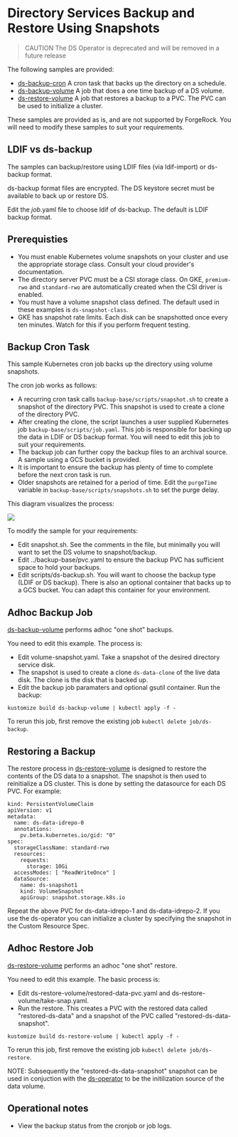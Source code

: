 # Directory Services Backup and Restore Using Snapshots

>CAUTION The DS Operator is deprecated and will be removed in a future release

The following samples are provided:

* [ds-backup-cron](ds-backup-cron) A cron task that backs up the directory on a schedule.
* [ds-backup-volume](ds-backup-volume) A job that does a one time backup of a DS volume.
* [ds-restore-volume](ds-restore-volume) A job that restores a backup to a PVC. The PVC can be used to initialize a cluster.

These samples are provided as is, and are not supported by ForgeRock. You will need to modify
these samples to suit your requirements.

## LDIF vs ds-backup

The samples can backup/restore using LDIF files (via ldif-import) or ds-backup format.

ds-backup format files are encrypted. The DS keystore secret must be available to back up or restore DS.

Edit the _job_.yaml file to choose ldif of ds-backup. The default is LDIF backup format.

## Prerequisties

* You must enable Kubernetes volume snapshots on your cluster and use the appropriate storage class. Consult
 your cloud provider's documentation.
* The directory server PVC must be a CSI storage class. On GKE, `premium-rwo` and `standard-rwo` are automatically
 created when the CSI driver is enabled.
* You must have a volume snapshot class defined. The default used in these examples is `ds-snapshot-class`.
* GKE has snapshot rate limits. Each disk can be snapshotted once every ten minutes. Watch for this
 if you perform frequent testing.


## Backup Cron Task

This sample Kubernetes cron job backs up the directory using volume snapshots.

The cron job works as follows:

* A recurring cron task calls `backup-base/scripts/snapshot.sh` to create a snapshot of the directory PVC. This
 snapshot is used to create a clone of the directory PVC.
* After creating the clone, the script launches a user supplied Kubernetes job `backup-base/scripts/job.yaml`.  This job is responsible
 for backing up the data in LDIF or DS backup format.  You will need to edit this job to suit
 your requirements.
* The backup job can further copy the backup files to an archival source. A sample using a GCS bucket is provided.
* It is important to ensure the backup has plenty of time to complete before the next cron task is run.
* Older snapshots are retained for a period of time. Edit the `purgeTime` variable in `backup-base/scripts/snapshots.sh` to set the purge delay.

This diagram visualizes the process:

![](ds-volume-backup.png)


 To modify the sample for your requirements:

 * Edit snapshot.sh. See the comments in the file, but minimally you will want to set the DS volume to snapshot/backup.
 * Edit ../backup-base/pvc.yaml to ensure the backup PVC has sufficient space to hold your backups.
 * Edit scripts/ds-backup.sh. You will want to choose the backup type (LDIF or DS backup). There is also an optional
 container that backs up to a GCS bucket. You can adapt this container for your environment.

## Adhoc Backup Job

[ds-backup-volume](ds-backup-volume) performs adhoc "one shot" backups.

You need to edit this example. The process is:

* Edit volume-snapshot.yaml. Take a snapshot of the desired directory service disk.
* The snapshot is used to create a clone `ds-data-clone` of the live data disk. The clone is
 the disk that is backed up.
* Edit the backup job paramaters and optional gsutil container.  Run the backup:

`kustomize build ds-backup-volume | kubectl apply -f -`

To rerun this job, first remove the existing job `kubectl delete job/ds-backup`.


## Restoring a Backup

The restore process in [ds-restore-volume](ds-restore-volume) is designed to restore the contents of the DS data to a snapshot. The snapshot is then used to reinitialize a DS cluster. This is done by setting the datasource for each DS PVC. For example:

```
kind: PersistentVolumeClaim
apiVersion: v1
metadata:
  name: ds-data-idrepo-0
  annotations:
    pv.beta.kubernetes.io/gid: "0"
spec:
  storageClassName: standard-rwo
  resources:
    requests:
      storage: 10Gi
  accessModes: [ "ReadWriteOnce" ]
  dataSource:
    name: ds-snapshot1
    kind: VolumeSnapshot
    apiGroup: snapshot.storage.k8s.io

```

Repeat the above PVC for ds-data-idrepo-1 and ds-data-idrepo-2.  If you use the ds-operator you
can initialize a cluster by specifying the snapshot in the Custom Resource Spec.

## Adhoc Restore Job

[ds-restore-volume](ds-restore-volume) performs an adhoc "one shot" restore.

You need to edit this example. The basic process is:

* Edit ds-restore-volume/restored-data-pvc.yaml and ds-restore-volume/take-snap.yaml.
* Run the restore. This creates a PVC with the restored data called "restored-ds-data" and a snapshot of the PVC called "restored-ds-data-snapshot". 

`kustomize build ds-restore-volume | kubectl apply -f -`

To rerun this job, first remove the existing job `kubectl delete job/ds-restore`.

NOTE: Subsequently the "restored-ds-data-snapshot" snapshot can be used in conjuction with the [ds-operator](https://github.com/forgerock/ds-operator) to be the initilization source of the data volume.

## Operational notes

* View the backup status from the cronjob or job logs.

